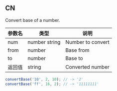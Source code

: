 ## CN

Convert base of a number.

|参数名|类型|说明|
|-----|----|---|
|num   |number string|Number to convert|
|from  |number       |Base from        |
|to    |number       |Base to          |
|返回值|string       |Converted number |

```javascript
convertBase('10', 2, 10); // -> '2'
convertBase('ff', 16, 2); // -> '11111111'
```
